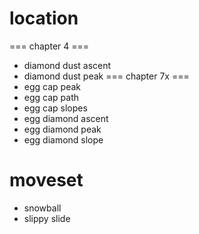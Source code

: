 # location
=== chapter 4 ===
* diamond dust ascent
* diamond dust peak
=== chapter 7x ===
* egg cap peak
* egg cap path
* egg cap slopes
* egg diamond ascent
* egg diamond peak
* egg diamond slope
# moveset
* snowball
* slippy slide
